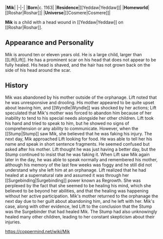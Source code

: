 |**Mik**|
|-|-|
|**Born**|c. 1163|
|**Residence**|[[Yeddaw\|Yeddaw]]|
|**Homeworld**|[[Roshar\|Roshar]]|
|**Universe**|[[Cosmere\|Cosmere]]|

**Mik** is a child with a head wound in [[Yeddaw\|Yeddaw]] on [[Roshar\|Roshar]].

## Appearance and Personality
Mik is around ten or eleven years old. He is a large child, larger than [[Lift\|Lift]]. He has a prominent scar on his head that does not appear to be fully healed. His head is shaved, and the hair has not grown back on the side of his head around the scar.

## History
Mik was abandoned by his mother outside of the orphanage. Lift noted that he was unresponsive and drooling. His mother appeared to be quite upset about leaving him, and [[Wyndle\|Wyndle]] was shocked by her actions; Lift speculated that Mik's mother was forced to abandon him because of her inability to tend to his special needs alongside her other children. Lift took his hand and tried to speak to him, but he showed no signs of comprehension or any ability to communicate. However, when the [[Stump\|Stump]] saw Mik, she believed that he was faking his injury.
The next day, Mik approached Lift looking for food. He was able to tell her his name and speak in short sentence fragments. He seemed confused but asked after his mother. Lift thought he was just having a better day, but the Stump continued to insist that he was faking it. When Lift saw Mik again later in the day, he was able to speak normally and remembered his mother, although his memory of the last few weeks was foggy and he still did not understand why she left him at an orphanage. Lift realized that he had healed at a supernatural rate and assumed it was through her [[Surgebinding\|Surgebinding]] power known as Regrowth. She was perplexed by the fact that she seemed to be healing his mind, which she believed to be beyond her abilities, and that the healing was happening without her active participation.
Mik's mother returned to the orphanage the next day due to her guilt about abandoning him, and he left with her. Mik's case, along with other evidence, led Lift to the conclusion that the Stump was the Surgebinder that had healed Mik. The Stump had also unknowingly healed many other children, leading to her constant skepticism about their injuries.



https://coppermind.net/wiki/Mik